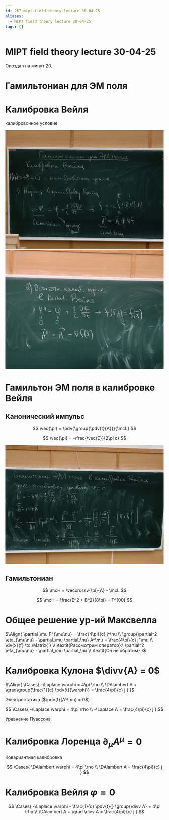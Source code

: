 ```yaml
---
id: 267-mipt-field-theory-lecture-30-04-25
aliases:
  - MIPT field theory lecture 30-04-25
tags: []
---
```


# MIPT field theory lecture 30-04-25

Опоздал на минут 20...

# Гамильтониан для ЭМ поля

# Калибровка Вейля

калибровочное условие

![1.jpg](assets/imgs/30-04-25_09-39-36_361_IMG_20250430_092421.jpg)
![2.jpg](assets/imgs/30-04-25_09-39-36_972_IMG_20250430_092424.jpg)

# Гамильтон ЭМ поля в калибровке Вейля

## Канонический импульс

$$
\vec{\pi} = \pdv{\group{\pdv{t}{A}}}{\mcL}
$$

$$
\vec{\pi} = -\frac{\vec{E}}{2\pi c}
$$

![3.jpg](assets/imgs/30-04-25_09-39-36_108_IMG_20250430_092921.jpg)

## Гамильтониан

$$
\mcH = \veccrossv{\pi}{A} - \mcL
$$

$$
\mcH = \frac{E^2 + B^2}{8\pi} = T^{00}
$$

# Общее решение ур-ий Максвелла

$\Align{
\partial_\mu F^{\mu\nu} = \frac{4\pi}{c} j^\nu \\
\group{\partial^2 \eta_{\mu\nu} - \partial_\mu \partial_\nu} A^\mu = \frac{4\pi}{c} j^\mu \\
\dv{x}{f} \to \Matrix{
} \\
\textit{Рассмотрим оператор}:\ \partial^2 \eta_{\mu\nu} - \partial_\mu \partial_\nu \\
\textit{Он не обратим}
}$

# Калибровка Кулона $\divv{A} = 0$

$\Align{
\Cases{
-\Laplace \varphi = 4\pi \rho \\
\DAlambert A + \grad\group{\frac{1}{c} \pdv{t}{\varphi}} = \frac{4\pi}{c} j
}
}$

Электростатика ($\pdv{t}{A^\mu} = 0$)

$$
\Cases{
-\Laplace \varphi = 4\pi \rho \\
-\Laplace A = \frac{4\pi}{c} j
}
$$

Уравнение Пуассона

# Калибровка Лоренца $\partial_\mu A^\mu = 0$

Ковариантная калибровка

$$
\Cases{
\DAlambert \varphi = 4\pi \rho \\
\DAlambert A = \frac{4\pi}{c} j
}
$$

# Калибровка Вейля $\varphi = 0$

$$
\Cases{
-\Laplace \varphi - \frac{1}{c} \pdv{t}{} \group{\divv A} = 4\pi \rho \\
\DAlambert A + \grad \divv A = \frac{4\pi}{c} j
}
$$
